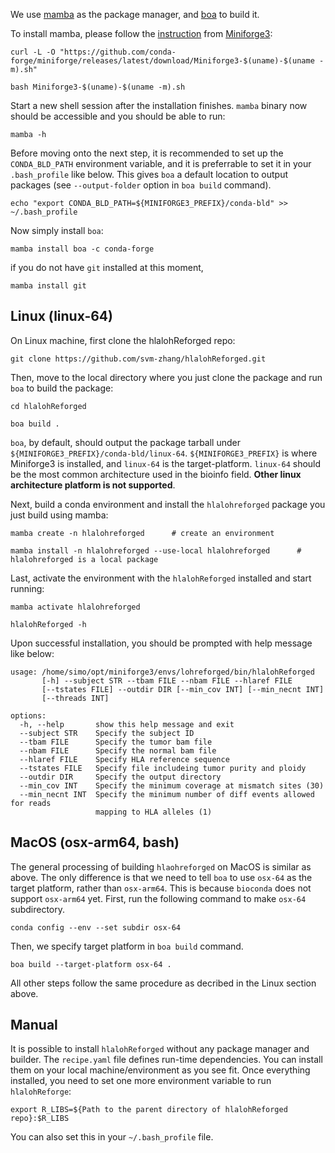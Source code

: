 
We use [mamba](https://github.com/mamba-org/mamba) as the package manager, and [boa](https://github.com/mamba-org/boa) to build it.

To install mamba, please follow the [instruction](https://github.com/conda-forge/miniforge?tab=readme-ov-file#unix-like-platforms-mac-os--linux) from [Miniforge3](https://github.com/conda-forge/miniforge):

```
curl -L -O "https://github.com/conda-forge/miniforge/releases/latest/download/Miniforge3-$(uname)-$(uname -m).sh"

bash Miniforge3-$(uname)-$(uname -m).sh
```

Start a new shell session after the installation finishes. `mamba` binary now should be accessible and you should be able to run:

```
mamba -h
```

Before moving onto the next step, it is recommended to set up the `CONDA_BLD_PATH` environment variable, and it is preferrable to set it in your `.bash_profile` like below. This gives `boa` a default location to output packages (see `--output-folder` option in `boa build` command). 

```
echo "export CONDA_BLD_PATH=${MINIFORGE3_PREFIX}/conda-bld" >> ~/.bash_profile
```

Now simply install `boa`:

```
mamba install boa -c conda-forge
```

if you do not have `git` installed at this moment,

```
mamba install git
```

## Linux (linux-64)

On Linux machine, first clone the hlalohReforged repo:

```
git clone https://github.com/svm-zhang/hlalohReforged.git
```

Then, move to the local directory where you just clone the package and run `boa` to build the package:

```
cd hlalohReforged

boa build . 
```

`boa`, by default, should output the package tarball under `${MINIFORGE3_PREFIX}/conda-bld/linux-64`. `${MINIFORGE3_PREFIX}` is where Miniforge3 is installed, and `linux-64` is the target-platform. `linux-64` should be the most common architecture used in the bioinfo field. __Other linux architecture platform is not supported__.

Next, build a conda environment and install the `hlalohreforged` package you just build using mamba:

```
mamba create -n hlalohreforged      # create an environment

mamba install -n hlalohreforged --use-local hlalohreforged      # hlalohreforged is a local package

```

Last, activate the environment with the `hlalohReforged` installed and start running:

```
mamba activate hlalohreforged

hlalohReforged -h
```

Upon successful installation, you should be prompted with help message like below:

```
usage: /home/simo/opt/miniforge3/envs/lohreforged/bin/hlalohReforged
       [-h] --subject STR --tbam FILE --nbam FILE --hlaref FILE
       [--tstates FILE] --outdir DIR [--min_cov INT] [--min_necnt INT]
       [--threads INT]

options:
  -h, --help       show this help message and exit
  --subject STR    Specify the subject ID
  --tbam FILE      Specify the tumor bam file
  --nbam FILE      Specify the normal bam file
  --hlaref FILE    Specify HLA reference sequence
  --tstates FILE   Specify file includeing tumor purity and ploidy
  --outdir DIR     Specify the output directory
  --min_cov INT    Specify the minimum coverage at mismatch sites (30)
  --min_necnt INT  Specify the minimum number of diff events allowed for reads
                   mapping to HLA alleles (1)
```

## MacOS (osx-arm64, bash)

The general processing of building `hlaohreforged` on MacOS is similar as above. The only difference is that we need to tell `boa` to use `osx-64` as the target platform, rather than `osx-arm64`. This is because `bioconda` does not support `osx-arm64` yet. First, run the following command to make `osx-64` subdirectory.

```
conda config --env --set subdir osx-64
```

Then, we specify target platform in `boa build` command.

```
boa build --target-platform osx-64 . 

```

All other steps follow the same procedure as decribed in the Linux section above.

## Manual

It is possible to install `hlalohReforged` without any package manager and builder. The `recipe.yaml` file defines run-time dependencies. You can install them on your local machine/environment as you see fit. Once everything installed, you need to set one more environment variable to run `hlalohReforge`:

```
export R_LIBS=${Path to the parent directory of hlalohReforged repo}:$R_LIBS
```

You can also set this in your `~/.bash_profile` file. 
